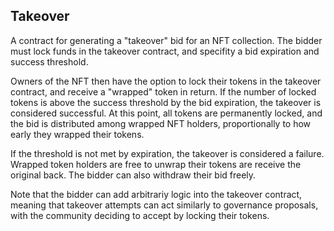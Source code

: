 ## Takeover 

A contract for generating a "takeover" bid for an NFT collection. The bidder must lock funds in the takeover contract, and specifity a bid expiration and success threshold. 

Owners of the NFT then have the option to lock their tokens in the takeover contract, and receive a "wrapped" token in return. If the number of locked tokens is above the success threshold by the bid expiration, the takeover is considered successful. At this point, all tokens are permanently locked, and the bid is distributed among wrapped NFT holders, proportionally to how early they wrapped their tokens. 

If the threshold is not met by expiration, the takeover is considered a failure. Wrapped token holders are free to unwrap their tokens are receive the original back. The bidder can also withdraw their bid freely. 

Note that the bidder can add arbitrariy logic into the takeover contract, meaning that takeover attempts can act similarly to governance proposals, with the community deciding to accept by locking their tokens. 
